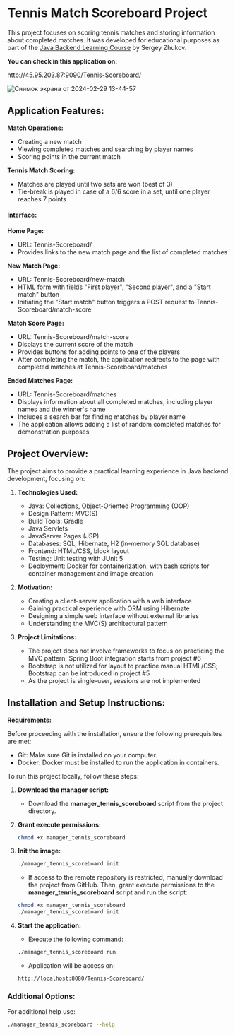 # Tennis Match Scoreboard Project

This project focuses on scoring tennis matches and storing information about completed matches. It was developed for
educational purposes as part of
the [Java Backend Learning Course](https://zhukovsd.github.io/java-backend-learning-course/) by Sergey Zhukov.

**You can check in this application on:**

http://45.95.203.87:9090/Tennis-Scoreboard/


![Снимок экрана от 2024-02-29 13-44-57](https://github.com/dDevusS/Tennis-Scoreboard/assets/140493120/72fbbe0f-d773-4727-962e-c3c27cbb68d5)

## Application Features:

**Match Operations:**

- Creating a new match
- Viewing completed matches and searching by player names
- Scoring points in the current match

**Tennis Match Scoring:**

- Matches are played until two sets are won (best of 3)
- Tie-break is played in case of a 6/6 score in a set, until one player reaches 7 points

#### Interface:

**Home Page:**

- URL: Tennis-Scoreboard/
- Provides links to the new match page and the list of completed matches

**New Match Page:**

- URL: Tennis-Scoreboard/new-match
- HTML form with fields "First player", "Second player", and a "Start match" button
- Initiating the "Start match" button triggers a POST request to Tennis-Scoreboard/match-score

**Match Score Page:**

- URL: Tennis-Scoreboard/match-score
- Displays the current score of the match
- Provides buttons for adding points to one of the players
- After completing the match, the application redirects to the page with completed matches at Tennis-Scoreboard/matches

**Ended Matches Page:**

- URL: Tennis-Scoreboard/matches
- Displays information about all completed matches, including player names and the winner's name
- Includes a search bar for finding matches by player name
- The application allows adding a list of random completed matches for demonstration purposes

## Project Overview:

The project aims to provide a practical learning experience in Java backend development, focusing on:

1. **Technologies Used:**
    - Java: Collections, Object-Oriented Programming (OOP)
    - Design Pattern: MVC(S)
    - Build Tools: Gradle
    - Java Servlets
    - JavaServer Pages (JSP)
    - Databases: SQL, Hibernate, H2 (in-memory SQL database)
    - Frontend: HTML/CSS, block layout
    - Testing: Unit testing with JUnit 5
    - Deployment: Docker for containerization, with bash scripts for container management and image creation

2. **Motivation:**
    - Creating a client-server application with a web interface
    - Gaining practical experience with ORM using Hibernate
    - Designing a simple web interface without external libraries
    - Understanding the MVC(S) architectural pattern

3. **Project Limitations:**
    - The project does not involve frameworks to focus on practicing the MVC pattern; Spring Boot integration starts
      from project #6
    - Bootstrap is not utilized for layout to practice manual HTML/CSS; Bootstrap can be introduced in project #5
    - As the project is single-user, sessions are not implemented

## Installation and Setup Instructions:

**Requirements:**

Before proceeding with the installation, ensure the following prerequisites are met:

- Git: Make sure Git is installed on your computer.
- Docker: Docker must be installed to run the application in containers.



To run this project locally, follow these steps:

1. **Download the manager script:**
    - Download the **manager_tennis_scoreboard** script from the project directory.

2. **Grant execute permissions:**
   ```bash
   chmod +x manager_tennis_scoreboard
   ```
   
3. **Init the image:**
   ```bash
   ./manager_tennis_scoreboard init
   ```
    - If access to the remote repository is restricted, manually download the project from GitHub. Then, grant execute
      permissions to the **manager_tennis_scoreboard** script and run the script:
   ```bash
   chmod +x manager_tennis_scoreboard
   ./manager_tennis_scoreboard init
   ```

4. **Start the application:**
    - Execute the following command:
   ```bash
   ./manager_tennis_scoreboard run
   ```
    - Application will be access on:
   ```
   http://localhost:8080/Tennis-Scoreboard/
   ```

### Additional Options:

For additional help use:

```bash
./manager_tennis_scoreboard --help
```


